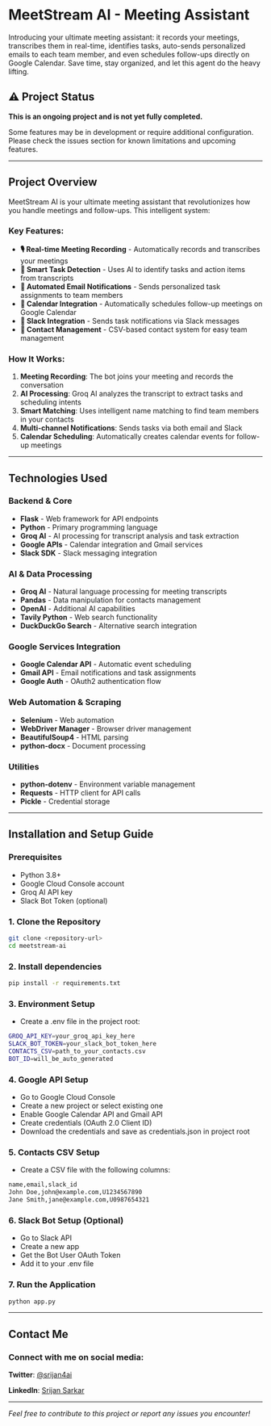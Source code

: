 # MeetStream AI - Meeting Assistant
Introducing your ultimate meeting assistant: it records your meetings, transcribes them in real-time, identifies tasks, auto-sends personalized emails to each team member, and even schedules follow-ups directly on Google Calendar. Save time, stay organized, and let this agent do the heavy lifting.

## ⚠️ Project Status

**This is an ongoing project and is not yet fully completed.** 

Some features may be in development or require additional configuration. Please check the issues section for known limitations and upcoming features.

---

## Project Overview

MeetStream AI is your ultimate meeting assistant that revolutionizes how you handle meetings and follow-ups. This intelligent system:

### Key Features:
- **🎙️ Real-time Meeting Recording** - Automatically records and transcribes your meetings
- **🤖 Smart Task Detection** - Uses AI to identify tasks and action items from transcripts
- **📧 Automated Email Notifications** - Sends personalized task assignments to team members
- **📅 Calendar Integration** - Automatically schedules follow-up meetings on Google Calendar
- **💬 Slack Integration** - Sends task notifications via Slack messages
- **👥 Contact Management** - CSV-based contact system for easy team management

### How It Works:
1. **Meeting Recording**: The bot joins your meeting and records the conversation
2. **AI Processing**: Groq AI analyzes the transcript to extract tasks and scheduling intents
3. **Smart Matching**: Uses intelligent name matching to find team members in your contacts
4. **Multi-channel Notifications**: Sends tasks via both email and Slack
5. **Calendar Scheduling**: Automatically creates calendar events for follow-up meetings

---

## Technologies Used

### Backend & Core
- **Flask** - Web framework for API endpoints
- **Python** - Primary programming language
- **Groq AI** - AI processing for transcript analysis and task extraction
- **Google APIs** - Calendar integration and Gmail services
- **Slack SDK** - Slack messaging integration

### AI & Data Processing
- **Groq AI** - Natural language processing for meeting transcripts
- **Pandas** - Data manipulation for contacts management
- **OpenAI** - Additional AI capabilities
- **Tavily Python** - Web search functionality
- **DuckDuckGo Search** - Alternative search integration

### Google Services Integration
- **Google Calendar API** - Automatic event scheduling
- **Gmail API** - Email notifications and task assignments
- **Google Auth** - OAuth2 authentication flow

### Web Automation & Scraping
- **Selenium** - Web automation
- **WebDriver Manager** - Browser driver management
- **BeautifulSoup4** - HTML parsing
- **python-docx** - Document processing

### Utilities
- **python-dotenv** - Environment variable management
- **Requests** - HTTP client for API calls
- **Pickle** - Credential storage

---


## Installation and Setup Guide

### Prerequisites
- Python 3.8+
- Google Cloud Console account
- Groq AI API key
- Slack Bot Token (optional)

### 1. Clone the Repository
```bash
git clone <repository-url>
cd meetstream-ai
```
### 2. Install dependencies
```bash
pip install -r requirements.txt
```

### 3. Environment Setup
- Create a .env file in the project root:
```bash
GROQ_API_KEY=your_groq_api_key_here
SLACK_BOT_TOKEN=your_slack_bot_token_here
CONTACTS_CSV=path_to_your_contacts.csv
BOT_ID=will_be_auto_generated
```

### 4. Google API Setup
- Go to Google Cloud Console
- Create a new project or select existing one
- Enable Google Calendar API and Gmail API
- Create credentials (OAuth 2.0 Client ID)
- Download the credentials and save as credentials.json in project root

### 5. Contacts CSV Setup
- Create a CSV file with the following columns:
```bash
name,email,slack_id
John Doe,john@example.com,U1234567890
Jane Smith,jane@example.com,U0987654321
```
### 6. Slack Bot Setup (Optional)
- Go to Slack API
- Create a new app
- Get the Bot User OAuth Token
- Add it to your .env file

### 7. Run the Application
```bash
python app.py
```
---

## Contact Me

### Connect with me on social media:

**Twitter**: [@srijan4ai](https://x.com/srijan4ai)

**LinkedIn**: [Srijan Sarkar](https://www.linkedin.com/in/srijan-sarkar-90177b288/)

---

*Feel free to contribute to this project or report any issues you encounter!*


